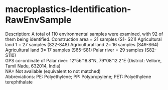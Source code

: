 # macroplastics-Identification-RawEnvSample
Description:  A total of 110 environmental samples were examined, with 92 of them being identified. 
Construction area = 21 samples (S1- S21)
Agricultural land 1 = 27 samples (S22-S48)
Agricultural land 2= 16 samples (S49-S64) 
Agricultural land 3= 17 samples (S65-S81)
Palar river = 29 samples (S82- S110)       
GPS co-ordinate of Palar river: 12°56'18.8"N, 79°08'12.2"E (District: Vellore, Tamil Nadu, 632014, India)   
NA= Not available (equivalent to not matched)    
Abbreviations: PE: Polyethylene; PP: Polypropylene; PET: Polyethylene terephthalate      

